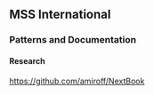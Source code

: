 

## MSS International

### Patterns and Documentation


#### Research
https://github.com/amiroff/NextBook

